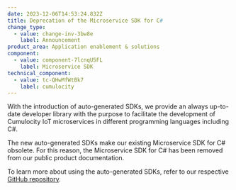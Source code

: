 ```yaml
---
date: 2023-12-06T14:53:24.832Z
title: Deprecation of the Microservice SDK for C#
change_type:
  - value: change-inv-3bw8e
    label: Announcement
product_area: Application enablement & solutions
component:
  - value: component-7lcnqU5FL
    label: Microservice SDK
technical_component:
  - value: tc-QHwMfWtBk7
    label: cumulocity
---
```

With the introduction of auto-generated SDKs, we provide an always up-to-date developer library with the purpose to facilitate the development of Cumulocity IoT microservices in different programming languages including C#.

The new auto-generated SDKs make our existing Microservice SDK for C# obsolete. For this reason, the Microservice SDK for C# has been removed from our public product documentation.

To learn more about using the auto-generated SDKs, refer to our respective [GitHub repository](https://github.com/SoftwareAG/cumulocity-clients-dotnet).
